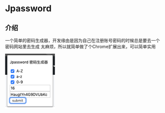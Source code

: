 # Jpassword

## 介绍

一个简单的密码生成器，开发缘由是因为自己在注册账号密码的时候总是要去一个密码网站里去生成
太麻烦，所以就简单做了个Chrome扩展出来，可以简单实用

![Alt text](https://raw.githubusercontent.com/iayoo/Jpassword/master/images/WX20190302-165606.png)